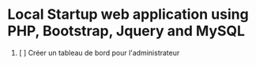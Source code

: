 # Local Startup web application using PHP, Bootstrap, Jquery and MySQL

1. [ ] Créer un tableau de bord pour l'administrateur


